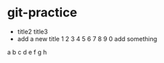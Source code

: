 # git-practice
- title2
title3
- add a new title
1
2
3
4
5
6
7
8
9
0
add something

a
b
c
d
e
f
g
h

